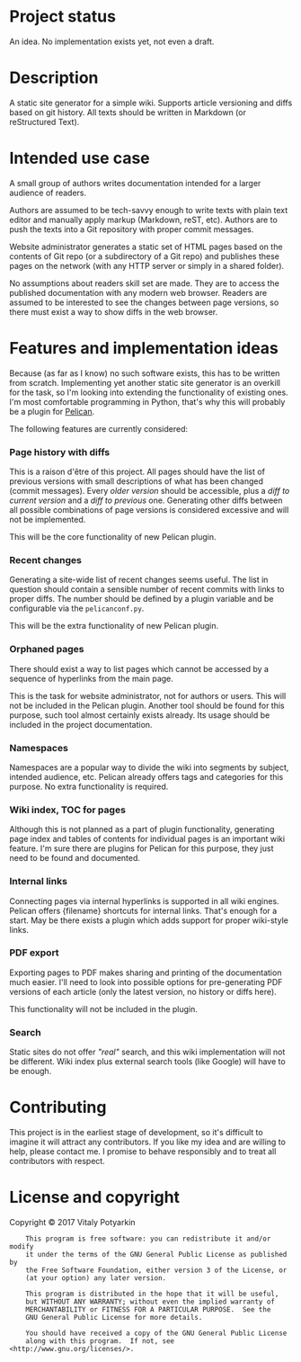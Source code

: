 # Project status

An idea. No implementation exists yet, not even a draft.


# Description

A static site generator for a simple wiki. Supports article versioning and
diffs based on git history. All texts should be written in Markdown (or
reStructured Text).

# Intended use case

A small group of authors writes documentation intended for a larger audience of
readers.

Authors are assumed to be tech-savvy enough to write texts with plain text
editor and manually apply markup (Markdown, reST, etc). Authors are to push the
texts into a Git repository with proper commit messages.

Website administrator generates a static set of HTML pages based on the
contents of Git repo (or a subdirectory of a Git repo) and publishes these
pages on the network (with any HTTP server or simply in a shared folder).

No assumptions about readers skill set are made. They are to access the
published documentation with any modern web browser. Readers are assumed to be
interested to see the changes between page versions, so there must exist a way
to show diffs in the web browser.


# Features and implementation ideas

Because (as far as I know) no such software exists, this has to be written from
scratch. Implementing yet another static site generator is an overkill for the
task, so I'm looking into extending the functionality of existing ones. I'm
most comfortable programming in Python, that's why this will probably be a
plugin for [Pelican][1].

The following features are currently considered:

### Page history with diffs

This is a raison d'être of this project. All pages should have the list of
previous versions with small descriptions of what has been changed (commit
messages). Every *older version* should be accessible, plus a *diff to current
version* and a *diff to previous* one. Generating other diffs between all
possible combinations of page versions is considered excessive and will not be
implemented.

This will be the core functionality of new Pelican plugin.

### Recent changes

Generating a site-wide list of recent changes seems useful. The list in
question should contain a sensible number of recent commits with links to
proper diffs. The number should be defined by a plugin variable and be
configurable via the `pelicanconf.py`.

This will be the extra functionality of new Pelican plugin.

### Orphaned pages

There should exist a way to list pages which cannot be accessed by a sequence
of hyperlinks from the main page.

This is the task for website administrator, not for authors or users. This will
not be included in the Pelican plugin. Another tool should be found for this
purpose, such tool almost certainly exists already. Its usage should be
included in the project documentation.

### Namespaces

Namespaces are a popular way to divide the wiki into segments by subject,
intended audience, etc. Pelican already offers tags and categories for this
purpose. No extra functionality is required.

### Wiki index, TOC for pages

Although this is not planned as a part of plugin functionality, generating page
index and tables of contents for individual pages is an important wiki feature.
I'm sure there are plugins for Pelican for this purpose, they just need to be
found and documented.

### Internal links

Connecting pages via internal hyperlinks is supported in all wiki engines.
Pelican offers {filename} shortcuts for internal links. That's enough for a
start. May be there exists a plugin which adds support for proper wiki-style
links.

### PDF export

Exporting pages to PDF makes sharing and printing of the documentation much
easier. I'll need to look into possible options for pre-generating PDF versions
of each article (only the latest version, no history or diffs here).

This functionality will not be included in the plugin.

### Search

Static sites do not offer *"real"* search, and this wiki implementation will
not be different. Wiki index plus external search tools (like Google) will have
to be enough.


# Contributing

This project is in the earliest stage of development, so it's difficult to
imagine it will attract any contributors. If you like my idea and are willing
to help, please contact me. I promise to behave responsibly and to treat all
contributors with respect.


# License and copyright
Copyright © 2017 Vitaly Potyarkin
```
    This program is free software: you can redistribute it and/or modify
    it under the terms of the GNU General Public License as published by
    the Free Software Foundation, either version 3 of the License, or
    (at your option) any later version.

    This program is distributed in the hope that it will be useful,
    but WITHOUT ANY WARRANTY; without even the implied warranty of
    MERCHANTABILITY or FITNESS FOR A PARTICULAR PURPOSE.  See the
    GNU General Public License for more details.

    You should have received a copy of the GNU General Public License
    along with this program.  If not, see <http://www.gnu.org/licenses/>.
```


[1]: https://github.com/getpelican/pelican
